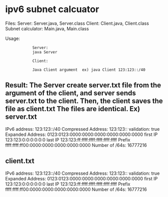 # ipv6 subnet calcuator
Files:
Server: Server.java, Server.class
Client: Client.java, Client.class
Subnet calculator: Main.java, Main.class
 
Usage:
 
                Server:
                java Server
               
                Client:
 
                Java Client argument  ex) java Client 123:123::/40
 
Result:
                The Server create server.txt file from the argument of the client,
                and server sends server.txt to the client. Then, the client saves the file as client.txt
               The files are identical.
Ex)
server.txt
-----------------------------------------------------------
IPv6 address: 123:123::/40
Compressed Address: 123:123::
validation: true
Expanded Address:
0123:0123:0000:0000:0000:0000:0000:0000
first IP
123:123:0:0:0:0:0:0
last IP
123:123:ff:ffff:ffff:ffff:ffff:ffff
Prefix
ffff:ffff:ff00:0000:0000:0000:0000:0000
Number of /64s:
16777216

client.txt
---------------------------------------------------------------
IPv6 address: 123:123::/40
Compressed Address: 123:123::
validation: true
Expanded Address:
0123:0123:0000:0000:0000:0000:0000:0000
first IP
123:123:0:0:0:0:0:0
last IP
123:123:ff:ffff:ffff:ffff:ffff:ffff
Prefix
ffff:ffff:ff00:0000:0000:0000:0000:0000
Number of /64s:
16777216
